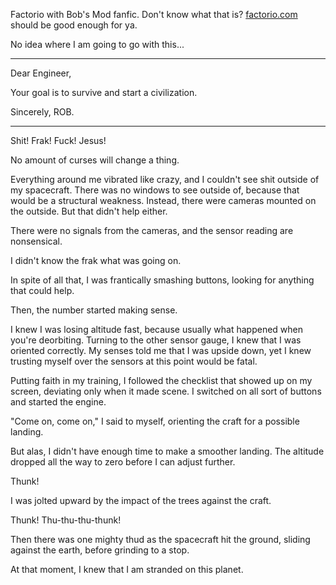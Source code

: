 Factorio with Bob's Mod fanfic. Don't know what that is? [factorio.com](http://factorio.com) should be good enough for ya.

No idea where I am going to go with this...

***

Dear Engineer,

Your goal is to survive and start a civilization.

Sincerely, ROB.

***

Shit! Frak! Fuck! Jesus!

No amount of curses will change a thing.

Everything around me vibrated like crazy, and I couldn't see shit outside of my spacecraft. There was no windows to see outside of, because that would be a structural weakness. Instead, there were cameras mounted on the outside. But that didn't help either.

There were no signals from the cameras, and the sensor reading are nonsensical.

I didn't know the frak what was going on.

In spite of all that, I was frantically smashing buttons, looking for anything that could help.

Then, the number started making sense.

I knew I was losing altitude fast, because usually what happened when you're deorbiting. Turning to the other sensor gauge, I knew that I was oriented correctly. My senses told me that I was upside down, yet I knew trusting myself over the sensors at this point would be fatal.

Putting faith in my training, I followed the checklist that showed up on my screen, deviating only when it made scene. I switched on all sort of buttons and started the engine.

"Come on, come on," I said to myself, orienting the craft for a possible landing.

But alas, I didn't have enough time to make a smoother landing. The altitude dropped all the way to zero before I can adjust further.

Thunk!

I was jolted upward by the impact of the trees against the craft.

Thunk! Thu-thu-thu-thunk!

Then there was one mighty thud as the spacecraft hit the ground, sliding against the earth, before grinding to a stop.

At that moment, I knew that I am stranded on this planet.
